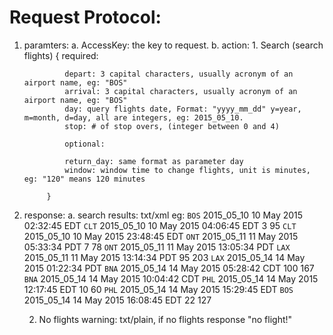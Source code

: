 # Request Protocol:

1. paramters:
	a. AccessKey:  the key to request.
	b. action: 
		1. Search (search flights)
			{
				required:
				
				depart: 3 capital characters, usually acronym of an airport name, eg: "BOS"
				arrival: 3 capital characters, usually acronym of an airport name, eg: "BOS"
				day: query flights date, Format: "yyyy_mm_dd" y=year, m=month, d=day, all are integers, eg: 2015_05_10. 
				stop: # of stop overs, (integer between 0 and 4)
				
				optional:
				
				return_day: same format as parameter day
				window: window time to change flights, unit is minutes, eg: "120" means 120 minutes	
				
			}

2. response:
	a. search results: txt/xml 
		eg:
		<FlightPlans>
		<FlightPlan Coach="536.94104" FirstClass="2217.1213" Stopover="4">
		<Depart>
		<Flight Airplane="A320" FlightTime="94" Number="1787">
		<Departure>
		<Code>BOS</Code>
		<Date>2015_05_10</Date>
		<LocalTime>10 May 2015 02:32:45 EDT</LocalTime>
		</Departure>
		<Arrival>
		<Code>CLT</Code>
		<Date>2015_05_10</Date>
		<LocalTime>10 May 2015 04:06:45 EDT</LocalTime>
		</Arrival>
		<Seating>
		<FirstClass Price="$593.4">3</FirstClass>
		<Coach Price="$57.433">95</Coach>
		</Seating>
		</Flight>
		<Flight Airplane="717" FlightTime="345" Number="2244">
		<Departure>
		<Code>CLT</Code>
		<Date>2015_05_10</Date>
		<LocalTime>10 May 2015 23:48:45 EDT</LocalTime>
		</Departure>
		<Arrival>
		<Code>ONT</Code>
		<Date>2015_05_11</Date>
		<LocalTime>11 May 2015 05:33:34 PDT</LocalTime>
		</Arrival>
		<Seating>
		<FirstClass Price="$1087.4242">7</FirstClass>
		<Coach Price="$318.277">78</Coach>
		</Seating>
		</Flight>
		<Flight Airplane="A380" FlightTime="9" Number="13641">
		<Departure>
		<Code>ONT</Code>
		<Date>2015_05_11</Date>
		<LocalTime>11 May 2015 13:05:34 PDT</LocalTime>
		</Departure>
		<Arrival>
		<Code>LAX</Code>
		<Date>2015_05_11</Date>
		<LocalTime>11 May 2015 13:14:34 PDT</LocalTime>
		</Arrival>
		<Seating>
		<FirstClass Price="$5.211">95</FirstClass>
		<Coach Price="$1.566">203</Coach>
		</Seating>
		</Flight>
		</Depart>
		<Return>
		<Flight Airplane="767" FlightTime="246" Number="9687">
		<Departure>
		<Code>LAX</Code>
		<Date>2015_05_14</Date>
		<LocalTime>14 May 2015 01:22:34 PDT</LocalTime>
		</Departure>
		<Arrival>
		<Code>BNA</Code>
		<Date>2015_05_14</Date>
		<LocalTime>14 May 2015 05:28:42 CDT</LocalTime>
		</Arrival>
		<Seating>
		<FirstClass Price="$178.899">100</FirstClass>
		<Coach Price="$93.022">167</Coach>
		</Seating>
		</Flight>
		<Flight Airplane="757" FlightTime="133" Number="11342">
		<Departure>
		<Code>BNA</Code>
		<Date>2015_05_14</Date>
		<LocalTime>14 May 2015 10:04:42 CDT</LocalTime>
		</Departure>
		<Arrival>
		<Code>PHL</Code>
		<Date>2015_05_14</Date>
		<LocalTime>14 May 2015 12:17:45 EDT</LocalTime>
		</Arrival>
		<Seating>
		<FirstClass Price="$314.888">10</FirstClass>
		<Coach Price="$59.277">60</Coach>
		</Seating>
		</Flight>
		<Flight Airplane="777" FlightTime="39" Number="14583">
		<Departure>
		<Code>PHL</Code>
		<Date>2015_05_14</Date>
		<LocalTime>14 May 2015 15:29:45 EDT</LocalTime>
		</Departure>
		<Arrival>
		<Code>BOS</Code>
		<Date>2015_05_14</Date>
		<LocalTime>14 May 2015 16:08:45 EDT</LocalTime>
		</Arrival>
		<Seating>
		<FirstClass Price="$37.299">22</FirstClass>
		<Coach Price="$7.366">127</Coach>
		</Seating>
		</Flight>
		</Return>
		</FlightPlan>
		</FlightPlans>
		
	2. No flights warning: txt/plain, if no flights response "no flight!"
		
					
		
	